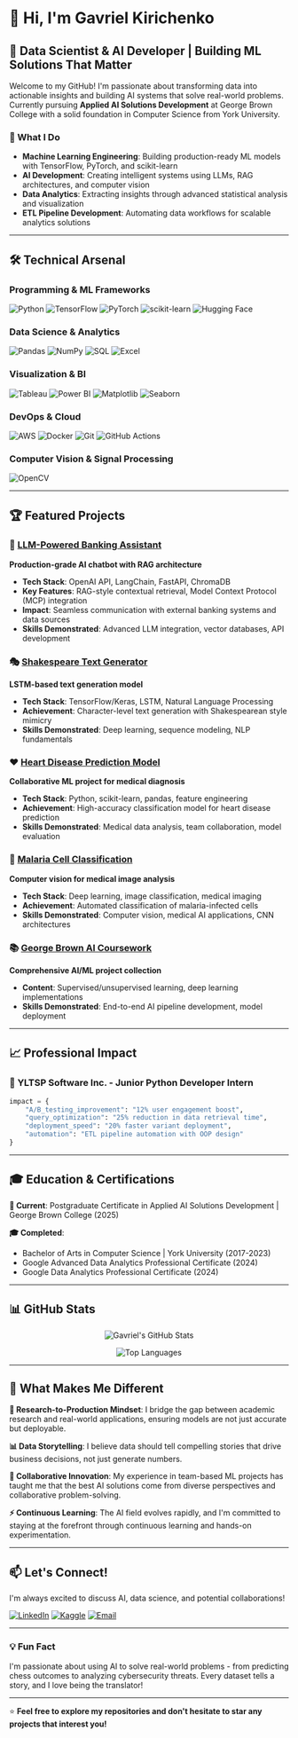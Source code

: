 # 👋 Hi, I'm Gavriel Kirichenko

## 🚀 Data Scientist & AI Developer | Building ML Solutions That Matter

Welcome to my GitHub! I'm passionate about transforming data into actionable insights and building AI systems that solve real-world problems. Currently pursuing **Applied AI Solutions Development** at George Brown College with a solid foundation in Computer Science from York University.

### 🎯 What I Do

- **Machine Learning Engineering**: Building production-ready ML models with TensorFlow, PyTorch, and scikit-learn
- **AI Development**: Creating intelligent systems using LLMs, RAG architectures, and computer vision
- **Data Analytics**: Extracting insights through advanced statistical analysis and visualization
- **ETL Pipeline Development**: Automating data workflows for scalable analytics solutions

---

## 🛠️ Technical Arsenal

### **Programming & ML Frameworks**

![Python](https://img.shields.io/badge/Python-3776AB?style=for-the-badge&logo=python&logoColor=white)
![TensorFlow](https://img.shields.io/badge/TensorFlow-FF6F00?style=for-the-badge&logo=tensorflow&logoColor=white)
![PyTorch](https://img.shields.io/badge/PyTorch-EE4C2C?style=for-the-badge&logo=pytorch&logoColor=white)
![scikit-learn](https://img.shields.io/badge/scikit--learn-F7931E?style=for-the-badge&logo=scikit-learn&logoColor=white)
![Hugging Face](https://img.shields.io/badge/🤗%20Hugging%20Face-FFD21E?style=for-the-badge)

### **Data Science & Analytics**

![Pandas](https://img.shields.io/badge/pandas-150458?style=for-the-badge&logo=pandas&logoColor=white)
![NumPy](https://img.shields.io/badge/numpy-013243?style=for-the-badge&logo=numpy&logoColor=white)
![SQL](https://img.shields.io/badge/SQL-336791?style=for-the-badge&logo=postgresql&logoColor=white)
![Excel](https://img.shields.io/badge/Microsoft_Excel-217346?style=for-the-badge&logo=microsoft-excel&logoColor=white)

### **Visualization & BI**

![Tableau](https://img.shields.io/badge/Tableau-E97627?style=for-the-badge&logo=tableau&logoColor=white)
![Power BI](https://img.shields.io/badge/Power_BI-F2C811?style=for-the-badge&logo=powerbi&logoColor=black)
![Matplotlib](https://img.shields.io/badge/Matplotlib-11557C?style=for-the-badge)
![Seaborn](https://img.shields.io/badge/Seaborn-3776AB?style=for-the-badge)

### **DevOps & Cloud**

![AWS](https://img.shields.io/badge/AWS-232F3E?style=for-the-badge&logo=amazon-aws&logoColor=white)
![Docker](https://img.shields.io/badge/Docker-2496ED?style=for-the-badge&logo=docker&logoColor=white)
![Git](https://img.shields.io/badge/Git-F05032?style=for-the-badge&logo=git&logoColor=white)
![GitHub Actions](https://img.shields.io/badge/GitHub_Actions-2088FF?style=for-the-badge&logo=github-actions&logoColor=white)

### **Computer Vision & Signal Processing**

![OpenCV](https://img.shields.io/badge/OpenCV-5C3EE8?style=for-the-badge&logo=opencv&logoColor=white)

---

## 🏆 Featured Projects

### 🤖 [LLM-Powered Banking Assistant](https://github.com/gabikir99/llm-chatbot)

**Production-grade AI chatbot with RAG architecture**

- **Tech Stack**: OpenAI API, LangChain, FastAPI, ChromaDB
- **Key Features**: RAG-style contextual retrieval, Model Context Protocol (MCP) integration
- **Impact**: Seamless communication with external banking systems and data sources
- **Skills Demonstrated**: Advanced LLM integration, vector databases, API development

### 🎭 [Shakespeare Text Generator](https://github.com/gabikir99/shakespeare-text-generator)

**LSTM-based text generation model**

- **Tech Stack**: TensorFlow/Keras, LSTM, Natural Language Processing
- **Achievement**: Character-level text generation with Shakespearean style mimicry
- **Skills Demonstrated**: Deep learning, sequence modeling, NLP fundamentals

### ❤️ [Heart Disease Prediction Model](https://github.com/gabikir99/GROUP1_HEART-DISEASE-)

**Collaborative ML project for medical diagnosis**

- **Tech Stack**: Python, scikit-learn, pandas, feature engineering
- **Achievement**: High-accuracy classification model for heart disease prediction
- **Skills Demonstrated**: Medical data analysis, team collaboration, model evaluation

### 🔬 [Malaria Cell Classification](https://github.com/gabikir99/malaria_cell_images-_dataset_group7)

**Computer vision for medical image analysis**

- **Tech Stack**: Deep learning, image classification, medical imaging
- **Achievement**: Automated classification of malaria-infected cells
- **Skills Demonstrated**: Computer vision, medical AI applications, CNN architectures

### 📚 [George Brown AI Coursework](https://github.com/gabikir99/georgeBrownAI)

**Comprehensive AI/ML project collection**

- **Content**: Supervised/unsupervised learning, deep learning implementations
- **Skills Demonstrated**: End-to-end AI pipeline development, model deployment

---

## 📈 Professional Impact

### 💼 **YLTSP Software Inc. - Junior Python Developer Intern**

```python
impact = {
    "A/B_testing_improvement": "12% user engagement boost",
    "query_optimization": "25% reduction in data retrieval time",
    "deployment_speed": "20% faster variant deployment",
    "automation": "ETL pipeline automation with OOP design"
}
```

---

## 🎓 Education & Certifications

**🎯 Current**: Postgraduate Certificate in Applied AI Solutions Development | George Brown College (2025)

**🎓 Completed**:

- Bachelor of Arts in Computer Science | York University (2017-2023)
- Google Advanced Data Analytics Professional Certificate (2024)
- Google Data Analytics Professional Certificate (2024)

---

## 📊 GitHub Stats

<div align="center">
  
![Gavriel's GitHub Stats](https://github-readme-stats.vercel.app/api?username=gabikir99&show_icons=true&theme=radical)

![Top Languages](https://github-readme-stats.vercel.app/api/top-langs/?username=gabikir99&layout=compact&theme=radical)

</div>

---

## 🌟 What Makes Me Different

**🔬 Research-to-Production Mindset**: I bridge the gap between academic research and real-world applications, ensuring models are not just accurate but deployable.

**📊 Data Storytelling**: I believe data should tell compelling stories that drive business decisions, not just generate numbers.

**🤝 Collaborative Innovation**: My experience in team-based ML projects has taught me that the best AI solutions come from diverse perspectives and collaborative problem-solving.

**⚡ Continuous Learning**: The AI field evolves rapidly, and I'm committed to staying at the forefront through continuous learning and hands-on experimentation.

---

## 📫 Let's Connect!

I'm always excited to discuss AI, data science, and potential collaborations!

[![LinkedIn](https://img.shields.io/badge/LinkedIn-0077B5?style=for-the-badge&logo=linkedin&logoColor=white)](https://www.linkedin.com/in/gavrielkirichenko/)
[![Kaggle](https://img.shields.io/badge/Kaggle-20BEFF?style=for-the-badge&logo=kaggle&logoColor=white)](https://www.kaggle.com/gavrielkirichenko)
[![Email](https://img.shields.io/badge/Email-D14836?style=for-the-badge&logo=gmail&logoColor=white)](mailto:gabikir1999@gmail.com)

---

### 💡 Fun Fact

I'm passionate about using AI to solve real-world problems - from predicting chess outcomes to analyzing cybersecurity threats. Every dataset tells a story, and I love being the translator!

---

⭐ **Feel free to explore my repositories and don't hesitate to star any projects that interest you!**
